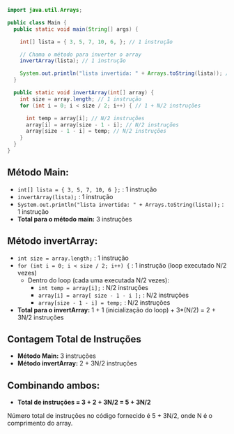```java
import java.util.Arrays;

public class Main {
  public static void main(String[] args) {

    int[] lista = { 3, 5, 7, 10, 6, }; // 1 instrução

    // Chama o método para inverter o array
    invertArray(lista); // 1 instrução

    System.out.println("lista invertida: " + Arrays.toString(lista)); // 1 instrução
  }

  public static void invertArray(int[] array) {
    int size = array.length; // 1 instrução
    for (int i = 0; i < size / 2; i++) { // 1 + N/2 instruções

      int temp = array[i]; // N/2 instruções
      array[i] = array[size - 1 - i]; // N/2 instruções
      array[size - 1 - i] = temp; // N/2 instruções
    }
  }
}
```
## Método Main:

- `int[] lista = { 3, 5, 7, 10, 6 };` : 1 instrução
- `invertArray(lista);` : 1 instrução
- `System.out.println("lista invertida: " + Arrays.toString(lista));` : 1 instrução
- **Total para o método main:** 3 instruções

## Método invertArray:

- `int size = array.length;` : 1 instrução
- `for (int i = 0; i < size / 2; i++) {` : 1 instrução (loop executado N/2 vezes)
  - Dentro do loop (cada uma executada N/2 vezes):
    - `int temp = array[i];` : N/2 instruções
    - `array[i] = array[ size - 1 - i ];` : N/2 instruções
    - `array[size - 1 - i] = temp;` : N/2 instruções
- **Total para o invertArray:** 1 + 1 (inicialização do loop) + 3*(N/2) = 2 + 3N/2 instruções

## Contagem Total de Instruções

- **Método Main:** 3 instruções
- **Método invertArray:** 2 + 3N/2 instruções

## Combinando ambos:

- **Total de instruções = 3 + 2 + 3N/2 = 5 + 3N/2**

Número total de instruções no código fornecido é 5 + 3N/2, onde N é o comprimento do array.
